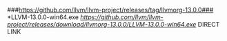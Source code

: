###https://github.com/llvm/llvm-project/releases/tag/llvmorg-13.0.0###
	*LLVM-13.0.0-win64.exe
	*https://github.com/llvm/llvm-project/releases/download/llvmorg-13.0.0/LLVM-13.0.0-win64.exe* DIRECT LINK 
